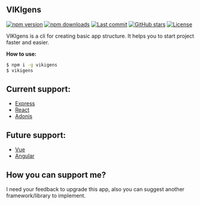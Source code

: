 ## VIKIgens

[![npm version](https://badgen.net/npm/v/vikigens)](https://www.npmjs.com/package/vikigens) [![npm downloads](https://badgen.net/npm/dm/vikigens)](https://www.npmjs.com/package/vikigens) [![Last commit](https://badgen.net/github/last-commit/mcgabi/vikigens)](https://github.com/mcgabi/vikigens) [![GitHub stars](https://badgen.net/github/stars/mcgabi/vikigens)](https://github.com/mcgabi/vikigens) [![License](https://badgen.net/github/license/mcgabi/vikigens)](https://github.com/mcgabi/vikigens/blob/master/LICENSE)

VIKIgens is a cli for creating basic app structure. 
It helps you to start project faster and easier.

**How to use:**

```bash
$ npm i -g vikigens
$ vikigens
```

## Current support:
- [Express](https://expressjs.com/) 
- [React](https://reactjs.org/) 
- [Adonis](https://adonisjs.com/)

## Future support:
- [Vue](https://vuejs.org/)
- [Angular](https://angular.io/)

## How you can support me?
I need your feedback to upgrade this app, also you can suggest another framework/library to implement.